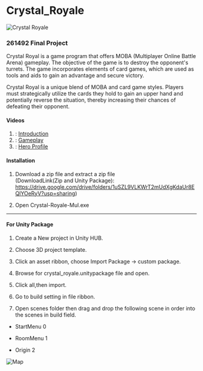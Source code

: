 # Crystal_Royale

![Crystal Royale](https://lh3.googleusercontent.com/pw/AIL4fc99Q_mWMj2QG6nPwXpDOQCeRRv9b4RlVVfJTOy1-QQZ7P7XugXweuG2u1DvBZev4uw3STkGUfBoiTp7JG2hqWNLCh2q-zE1by6elWtHetDX_PHhqp3nagLMu0OWHsFKPJO0VTlWPHKH969eUwEPckD4uVxn-qyFJFJL05oZqmdL3u9mjP0JZp1JndlJoXv_QZ1kucKTR6U1AjqJRjjRNr01uVYmgb_LN0Bw6xUHYSRmtD8tZxZRqXDcDyROpjd5V8x1_I1fjiLOD7q6iZpFqdkIUNpqBqnQShtwNjXJkCMlGE2SnMJUEj2CCNzbozGe1Sqs4WM8m9BEa-LKwehzI58_Psbm1rK1MIN2pjQ100EkNFdyaClN6B5RUEOEKwEganvWjn6C-cL9IVNE0oF9N4ga7qK-7MmIAv-vKJc8AvFqyaF8o8mBzlamocJKYIMzBrlQnjWF-d-AvzbpiS1fvLBZzucG63a8MTU2hNU5OAPuVQxl5DE87Rbxebw3OGc9Da3vp7NyKqAO8chfSzcTMIkdn79DKi8umhnsuh55FxlO7pSRxKtXKmJSvoG0HtQFjZyzb9GAOsktYnUEcjKk4_g4ucq-p0lGJxMfBvi51vX23MHDM0IhzXpcjzcBZkLP-5I0QpXjSvjdxu5AlLvlWtlieTLP_2v2dCqEjSzoSb6ULKQ2QkhqfgV6yTVa7HMDRDvZ3XqVGg50IcVUNcIlXhPK_iQds594uDINBAgnMGAZSseMf5MKGEGU1QgUdWwcQdg2mo8rxVNZxt1DdbEe53Ql8lOvIVwL4BSV9FFXxl2pH7a7L8S3i38X8BC5xUisrE3Ro_X2_mAcQ2vCMoWwpKX998HnuRWUGIVwEr5lMUpIxnHBLfXUDLaFvpml7Q9nGyc-AYYNW9-Ic_OksL3JGA=w1536-h858-s-no?authuser=0)

### 261492 Final Project
Crystal Royal is a game program that offers MOBA (Multiplayer Online Battle Arena) gameplay. The objective of the game is to destroy the opponent's turrets. The game incorporates elements of card games, which are used as tools and aids to gain an advantage and secure victory.

Crystal Royal is a unique blend of MOBA and card game styles. Players must strategically utilize the cards they hold to gain an upper hand and potentially reverse the situation, thereby increasing their chances of defeating their opponent.
#### Videos

1. : [Introduction](https://www.youtube.com/watch?v=4zJT-O5qGoU)
2. : [Gameplay](https://www.youtube.com/watch?v=jwV8d-m4nKE)
3. : [Hero Profile](https://www.youtube.com/watch?v=Pb_jGFIZtQo)

#### Installation

1. Download a zip file and extract a zip file </br>(DownloadLink(Zip and Unity Package): https://drive.google.com/drive/folders/1uSZL9VLKWrT2mUdXgKdaUr8EQlYOeRyV?usp=sharing)

2. Open Crystal-Royale-Mul.exe

  

***

  

#### For Unity Package

1. Create a New project in Unity HUB.

2. Choose 3D project template.

3. Click an asset ribbon, choose Import Package -> custom package.

4. Browse for crystal_royale.unitypackage file and open.

5. Click all,then import.

6. Go to build setting in file ribbon.

7. Open scenes folder then drag and drop the following scene in order into the scenes in build field.

* StartMenu 0

* RoomMenu 1

* Origin 2


![Map]([https://lh3.googleusercontent.com/pw/AIL4fc8PZOWZNd1RAaimiYGTFgxhRnGQENmPd9FCExbXCBGNHifd22eREZ5e7TDJgRvPQA0G-8F2MzwxSclY-rcaCFo2LL8izm5m9UsgshYRqHAZ-_m6sdGbLHB95wB3Hli654e-lpRELtYUhDy8DFLS6Vyy=w1586-h893-s-no](https://lh3.googleusercontent.com/pw/AIL4fc9WKZeAmWguxaVKySdplkIGIvx7Wo_coR2cVXhD_hpouBLEt1IJuBLMs5KJBIY_2j_1D8Yreczn7Jul0z10LMUXxGXrGjsBv0YSbvmQxvgRB46XlQ9miPnGeKum_FL29i-Ruul9xGb61OCllwIwXt4vzdMakUBMHdJoLXJecXs7P8bxL4426CHqfKDAt8PYzU-GbylfcOYJcdcySLB1O-QeuGO2lHDJDMbZKM3kQjwsKpa-WjMxQxQHfvm6n2XjDQn73Qfk_DM_Taelt5h9N9qE1Yld1sLZT0ZX3sycbkjgTe3xzTB5pnBbATD72u2wSTROM4GZFTjklRvHO6bKcpHmCINQ5jUAojNyJZZY6MhrzFq2l9dzgAkQv0JeRDd7-tPlKRJE8fmTForRaUcSh6v2kCqH-fwxBsLdyVpHMRlOr8VU0JluLSVVMC1VXAdIeMLAxtBVgS5rVCWaTAK7gn35lkHLj2V8a3RM5swzFUNhUr7tDj_4rpR87JnFNzHtQJ9YF6YKyGrczErQJ5_hi5DW1G-dZyn7d7GKeuGY2lRoSRsyVE1Vleg-SOUCcDQ9mca5K_qxDZJaAHMVtbDpuFthfGtD0ac6YPTzW-MD0JsUutioZykJ1EZrhzEX2ihwq4Ia69uqG8RChLYyRAsQpYMkNyImV_BFy2i6OFsZrCB73UkHOO-MdF4tjhx6PtZvRapsiZCbYTIkUxFWG_faIaKKXPg_NOyURD9ZZz-Z-Qnhewtv6_Kbh-j7Lny2AxFkqNoAx1mggF_OPxGiUaC5IXyeHyYmNy0bSvgySUAZF4dD2jDtzcoZm8x6vvW8YAfoACURV8QFdt3ziI5JokM0fL2pBdHFQOCvkmmzxbhwx-YULjiJhXPqzqf3a2P6-YhKxMFqNygMiFOOD24sd1ew7Q=w1000-h563-s-no?authuser=0)https://lh3.googleusercontent.com/pw/AIL4fc9WKZeAmWguxaVKySdplkIGIvx7Wo_coR2cVXhD_hpouBLEt1IJuBLMs5KJBIY_2j_1D8Yreczn7Jul0z10LMUXxGXrGjsBv0YSbvmQxvgRB46XlQ9miPnGeKum_FL29i-Ruul9xGb61OCllwIwXt4vzdMakUBMHdJoLXJecXs7P8bxL4426CHqfKDAt8PYzU-GbylfcOYJcdcySLB1O-QeuGO2lHDJDMbZKM3kQjwsKpa-WjMxQxQHfvm6n2XjDQn73Qfk_DM_Taelt5h9N9qE1Yld1sLZT0ZX3sycbkjgTe3xzTB5pnBbATD72u2wSTROM4GZFTjklRvHO6bKcpHmCINQ5jUAojNyJZZY6MhrzFq2l9dzgAkQv0JeRDd7-tPlKRJE8fmTForRaUcSh6v2kCqH-fwxBsLdyVpHMRlOr8VU0JluLSVVMC1VXAdIeMLAxtBVgS5rVCWaTAK7gn35lkHLj2V8a3RM5swzFUNhUr7tDj_4rpR87JnFNzHtQJ9YF6YKyGrczErQJ5_hi5DW1G-dZyn7d7GKeuGY2lRoSRsyVE1Vleg-SOUCcDQ9mca5K_qxDZJaAHMVtbDpuFthfGtD0ac6YPTzW-MD0JsUutioZykJ1EZrhzEX2ihwq4Ia69uqG8RChLYyRAsQpYMkNyImV_BFy2i6OFsZrCB73UkHOO-MdF4tjhx6PtZvRapsiZCbYTIkUxFWG_faIaKKXPg_NOyURD9ZZz-Z-Qnhewtv6_Kbh-j7Lny2AxFkqNoAx1mggF_OPxGiUaC5IXyeHyYmNy0bSvgySUAZF4dD2jDtzcoZm8x6vvW8YAfoACURV8QFdt3ziI5JokM0fL2pBdHFQOCvkmmzxbhwx-YULjiJhXPqzqf3a2P6-YhKxMFqNygMiFOOD24sd1ew7Q=w1000-h563-s-no?authuser=0)

  


